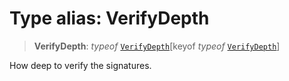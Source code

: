 # Type alias: VerifyDepth

> **VerifyDepth**: *typeof* [`VerifyDepth`](../variables/VerifyDepth.md)\[keyof *typeof* [`VerifyDepth`](../variables/VerifyDepth.md)\]

How deep to verify the signatures.

